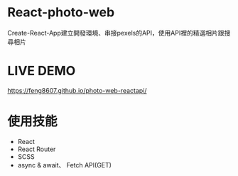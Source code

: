 # React-photo-web
Create-React-App建立開發環境、串接pexels的API，使用API裡的精選相片跟搜尋相片
# LIVE DEMO
https://feng8607.github.io/photo-web-reactapi/
# 使用技能
- React
- React Router
- SCSS
- async & await、 Fetch API(GET)
